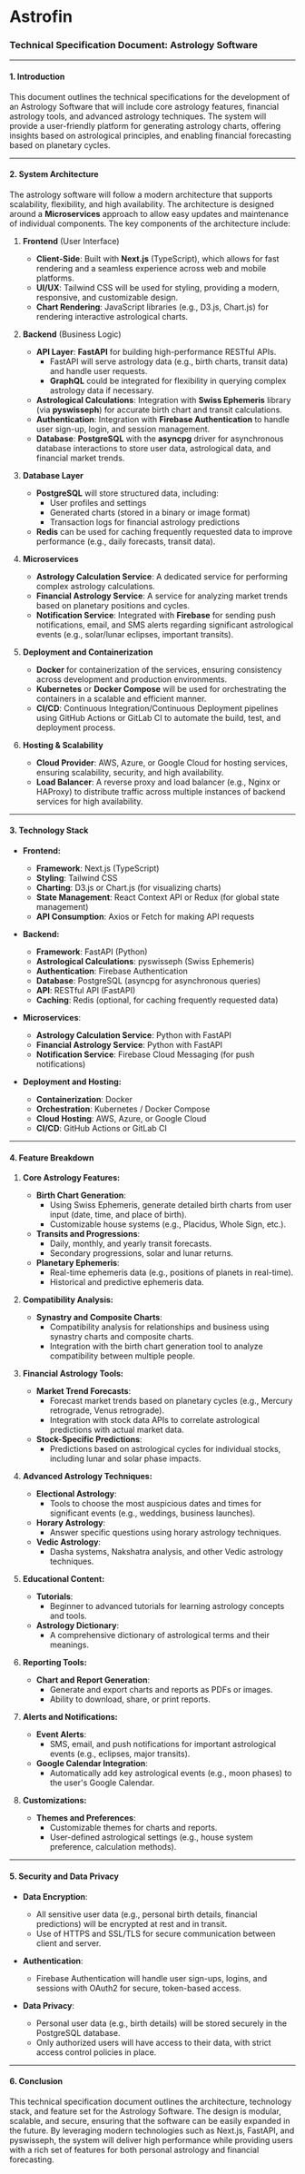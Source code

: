 # Astrofin
### **Technical Specification Document: Astrology Software**

---

#### **1. Introduction**

This document outlines the technical specifications for the development of an Astrology Software that will include core astrology features, financial astrology tools, and advanced astrology techniques. The system will provide a user-friendly platform for generating astrology charts, offering insights based on astrological principles, and enabling financial forecasting based on planetary cycles.

---

#### **2. System Architecture**

The astrology software will follow a modern architecture that supports scalability, flexibility, and high availability. The architecture is designed around a **Microservices** approach to allow easy updates and maintenance of individual components. The key components of the architecture include:

1. **Frontend** (User Interface)
   - **Client-Side**: Built with **Next.js** (TypeScript), which allows for fast rendering and a seamless experience across web and mobile platforms.
   - **UI/UX**: Tailwind CSS will be used for styling, providing a modern, responsive, and customizable design.
   - **Chart Rendering**: JavaScript libraries (e.g., D3.js, Chart.js) for rendering interactive astrological charts.

2. **Backend** (Business Logic)
   - **API Layer**: **FastAPI** for building high-performance RESTful APIs.
     - FastAPI will serve astrology data (e.g., birth charts, transit data) and handle user requests.
     - **GraphQL** could be integrated for flexibility in querying complex astrology data if necessary.
   - **Astrological Calculations**: Integration with **Swiss Ephemeris** library (via **pyswisseph**) for accurate birth chart and transit calculations.
   - **Authentication**: Integration with **Firebase Authentication** to handle user sign-up, login, and session management.
   - **Database**: **PostgreSQL** with the **asyncpg** driver for asynchronous database interactions to store user data, astrological data, and financial market trends.

3. **Database Layer**
   - **PostgreSQL** will store structured data, including:
     - User profiles and settings
     - Generated charts (stored in a binary or image format)
     - Transaction logs for financial astrology predictions
   - **Redis** can be used for caching frequently requested data to improve performance (e.g., daily forecasts, transit data).

4. **Microservices**
   - **Astrology Calculation Service**: A dedicated service for performing complex astrology calculations.
   - **Financial Astrology Service**: A service for analyzing market trends based on planetary positions and cycles.
   - **Notification Service**: Integrated with **Firebase** for sending push notifications, email, and SMS alerts regarding significant astrological events (e.g., solar/lunar eclipses, important transits).

5. **Deployment and Containerization**
   - **Docker** for containerization of the services, ensuring consistency across development and production environments.
   - **Kubernetes** or **Docker Compose** will be used for orchestrating the containers in a scalable and efficient manner.
   - **CI/CD**: Continuous Integration/Continuous Deployment pipelines using GitHub Actions or GitLab CI to automate the build, test, and deployment process.

6. **Hosting & Scalability**
   - **Cloud Provider**: AWS, Azure, or Google Cloud for hosting services, ensuring scalability, security, and high availability.
   - **Load Balancer**: A reverse proxy and load balancer (e.g., Nginx or HAProxy) to distribute traffic across multiple instances of backend services for high availability.

---

#### **3. Technology Stack**

- **Frontend:**
  - **Framework**: Next.js (TypeScript)
  - **Styling**: Tailwind CSS
  - **Charting**: D3.js or Chart.js (for visualizing charts)
  - **State Management**: React Context API or Redux (for global state management)
  - **API Consumption**: Axios or Fetch for making API requests

- **Backend:**
  - **Framework**: FastAPI (Python)
  - **Astrological Calculations**: pyswisseph (Swiss Ephemeris)
  - **Authentication**: Firebase Authentication
  - **Database**: PostgreSQL (asyncpg for asynchronous queries)
  - **API**: RESTful API (FastAPI)
  - **Caching**: Redis (optional, for caching frequently requested data)

- **Microservices**: 
  - **Astrology Calculation Service**: Python with FastAPI
  - **Financial Astrology Service**: Python with FastAPI
  - **Notification Service**: Firebase Cloud Messaging (for push notifications)

- **Deployment and Hosting:**
  - **Containerization**: Docker
  - **Orchestration**: Kubernetes / Docker Compose
  - **Cloud Hosting**: AWS, Azure, or Google Cloud
  - **CI/CD**: GitHub Actions or GitLab CI

---

#### **4. Feature Breakdown**

1. **Core Astrology Features:**
   - **Birth Chart Generation**: 
     - Using Swiss Ephemeris, generate detailed birth charts from user input (date, time, and place of birth).
     - Customizable house systems (e.g., Placidus, Whole Sign, etc.).
   - **Transits and Progressions**:
     - Daily, monthly, and yearly transit forecasts.
     - Secondary progressions, solar and lunar returns.
   - **Planetary Ephemeris**:
     - Real-time ephemeris data (e.g., positions of planets in real-time).
     - Historical and predictive ephemeris data.

2. **Compatibility Analysis:**
   - **Synastry and Composite Charts**: 
     - Compatibility analysis for relationships and business using synastry charts and composite charts.
     - Integration with the birth chart generation tool to analyze compatibility between multiple people.

3. **Financial Astrology Tools:**
   - **Market Trend Forecasts**:
     - Forecast market trends based on planetary cycles (e.g., Mercury retrograde, Venus retrograde).
     - Integration with stock data APIs to correlate astrological predictions with actual market data.
   - **Stock-Specific Predictions**:
     - Predictions based on astrological cycles for individual stocks, including lunar and solar phase impacts.

4. **Advanced Astrology Techniques:**
   - **Electional Astrology**: 
     - Tools to choose the most auspicious dates and times for significant events (e.g., weddings, business launches).
   - **Horary Astrology**: 
     - Answer specific questions using horary astrology techniques.
   - **Vedic Astrology**: 
     - Dasha systems, Nakshatra analysis, and other Vedic astrology techniques.

5. **Educational Content:**
   - **Tutorials**: 
     - Beginner to advanced tutorials for learning astrology concepts and tools.
   - **Astrology Dictionary**: 
     - A comprehensive dictionary of astrological terms and their meanings.

6. **Reporting Tools:**
   - **Chart and Report Generation**:
     - Generate and export charts and reports as PDFs or images.
     - Ability to download, share, or print reports.

7. **Alerts and Notifications:**
   - **Event Alerts**: 
     - SMS, email, and push notifications for important astrological events (e.g., eclipses, major transits).
   - **Google Calendar Integration**:
     - Automatically add key astrological events (e.g., moon phases) to the user's Google Calendar.

8. **Customizations:**
   - **Themes and Preferences**:
     - Customizable themes for charts and reports.
     - User-defined astrological settings (e.g., house system preference, calculation methods).

---

#### **5. Security and Data Privacy**

- **Data Encryption**:
  - All sensitive user data (e.g., personal birth details, financial predictions) will be encrypted at rest and in transit.
  - Use of HTTPS and SSL/TLS for secure communication between client and server.
  
- **Authentication**:
  - Firebase Authentication will handle user sign-ups, logins, and sessions with OAuth2 for secure, token-based access.

- **Data Privacy**:
  - Personal user data (e.g., birth details) will be stored securely in the PostgreSQL database.
  - Only authorized users will have access to their data, with strict access control policies in place.

---

#### **6. Conclusion**

This technical specification document outlines the architecture, technology stack, and feature set for the Astrology Software. The design is modular, scalable, and secure, ensuring that the software can be easily expanded in the future. By leveraging modern technologies such as Next.js, FastAPI, and pyswisseph, the system will deliver high performance while providing users with a rich set of features for both personal astrology and financial forecasting.
